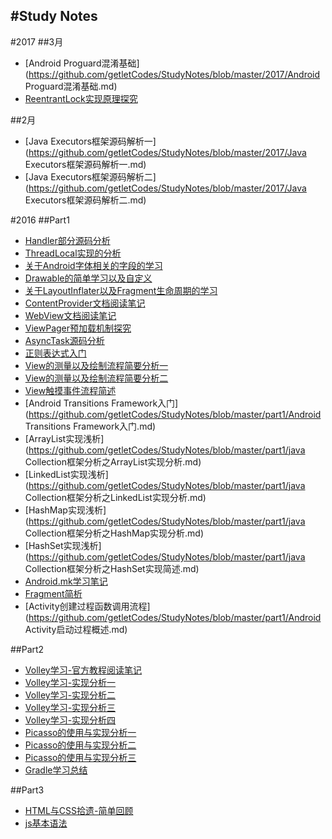 #Study Notes
-----
#2017
##3月
* [Android Proguard混淆基础](https://github.com/getletCodes/StudyNotes/blob/master/2017/Android Proguard混淆基础.md)
* [ReentrantLock实现原理探究](https://github.com/getletCodes/StudyNotes/blob/master/2017/ReentrantLock实现原理探究.md)

##2月
* [Java Executors框架源码解析一](https://github.com/getletCodes/StudyNotes/blob/master/2017/Java Executors框架源码解析一.md)
* [Java Executors框架源码解析二](https://github.com/getletCodes/StudyNotes/blob/master/2017/Java Executors框架源码解析二.md)

#2016
##Part1
* [Handler部分源码分析](https://github.com/getletCodes/StudyNotes/blob/master/part1/Handler源码分析.md)
* [ThreadLocal实现的分析](https://github.com/getletCodes/StudyNotes/blob/master/part1/TheadLocal实现分析.md)
* [关于Android字体相关的字段的学习](https://github.com/getletCodes/StudyNotes/blob/master/part1/Android字符的尺寸的详解.md)
* [Drawable的简单学习以及自定义](https://github.com/getletCodes/StudyNotes/blob/master/part1/Android中Drawable的使用及自定义Drawable.md)
* [关于LayoutInflater以及Fragment生命周期的学习](https://github.com/getletCodes/StudyNotes/blob/master/part1/关于LayoutInflater以及Fragment生命周期的学习.md)
* [ContentProvider文档阅读笔记](https://github.com/getletCodes/StudyNotes/blob/master/part1/ContentProvider文档阅读笔记.md)
* [WebView文档阅读笔记](https://github.com/getletCodes/StudyNotes/blob/master/part1/WebView文档阅读笔记.md)
* [ViewPager预加载机制探究](https://github.com/getletCodes/StudyNotes/blob/master/part1/ViewPager预加载机制探究.md)
* [AsyncTask源码分析](https://github.com/getletCodes/StudyNotes/blob/master/part1/AsyncTask源码分析.md)
* [正则表达式入门](https://github.com/getletCodes/StudyNotes/blob/master/part1/Java正则表达式入门.md)
* [View的测量以及绘制流程简要分析一](https://github.com/getletCodes/StudyNotes/blob/master/part1/View的测量以及绘制流程简要分析一.md)
* [View的测量以及绘制流程简要分析二](https://github.com/getletCodes/StudyNotes/blob/master/part1/View的测量以及绘制流程简要分析二.md)
* [View触摸事件流程简述](https://github.com/getletCodes/StudyNotes/blob/master/part1/View触摸事件流程简述.md)
* [Android Transitions Framework入门](https://github.com/getletCodes/StudyNotes/blob/master/part1/Android Transitions Framework入门.md)
* [ArrayList实现浅析](https://github.com/getletCodes/StudyNotes/blob/master/part1/java Collection框架分析之ArrayList实现分析.md)
* [LinkedList实现浅析](https://github.com/getletCodes/StudyNotes/blob/master/part1/java Collection框架分析之LinkedList实现分析.md)
* [HashMap实现浅析](https://github.com/getletCodes/StudyNotes/blob/master/part1/java Collection框架分析之HashMap实现分析.md)
* [HashSet实现浅析](https://github.com/getletCodes/StudyNotes/blob/master/part1/java Collection框架分析之HashSet实现简述.md)
* [Android.mk学习笔记](https://github.com/getletCodes/StudyNotes/blob/master/part1/Android.mk学习笔记.md)
* [Fragment简析](https://github.com/getletCodes/StudyNotes/blob/master/part1/Fragment简析.md)
* [Activity创建过程函数调用流程](https://github.com/getletCodes/StudyNotes/blob/master/part1/Android Activity启动过程概述.md)

##Part2
* [Volley学习-官方教程阅读笔记](https://github.com/getletCodes/StudyNotes/blob/master/part2/Volley学习之官方教程阅读笔记.md)
* [Volley学习-实现分析一](https://github.com/getletCodes/StudyNotes/blob/master/part2/Volley学习-实现分析一.md)
* [Volley学习-实现分析二](https://github.com/getletCodes/StudyNotes/blob/master/part2/Volley学习-实现分析二.md)
* [Volley学习-实现分析三](https://github.com/getletCodes/StudyNotes/blob/master/part2/Volley学习-实现分析三.md)
* [Volley学习-实现分析四](https://github.com/getletCodes/StudyNotes/blob/master/part2/Volley学习-实现分析四.md)
* [Picasso的使用与实现分析一](https://github.com/getletCodes/StudyNotes/blob/master/part2/Picasso的使用与实现分析一.md)
* [Picasso的使用与实现分析二](https://github.com/getletCodes/StudyNotes/blob/master/part2/Picasso的使用与实现分析二.md)
* [Picasso的使用与实现分析三](https://github.com/getletCodes/StudyNotes/blob/master/part2/Picasso的使用与实现分析三.md)
* [Gradle学习总结](https://github.com/getletCodes/StudyNotes/blob/master/part2/Gradle学习总结.md)


##Part3
* [HTML与CSS拾遗-简单回顾](https://github.com/getletCodes/StudyNotes/blob/master/part3/HTML与CSS拾遗.md)
* [js基本语法](https://github.com/getletCodes/StudyNotes/blob/master/part3/JavaScrip基本语法.md)